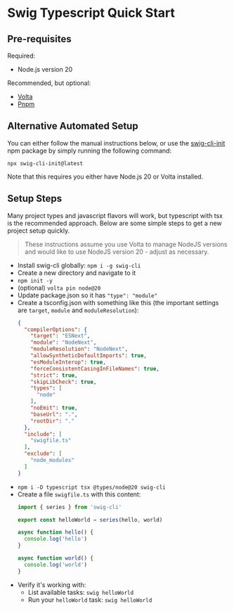 # Swig Typescript Quick Start

## Pre-requisites

Required:

- Node.js version 20

Recommended, but optional:

- [Volta](https://docs.volta.sh/guide/getting-started)
- [Pnpm](https://pnpm.io/installation)

## Alternative Automated Setup

You can either follow the manual instructions below, or use the [swig-cli-init](https://github.com/mikey-t/swig-cli-init) npm package by simply running the following command:

```
npx swig-cli-init@latest
```

Note that this requires you either have Node.js 20 or Volta installed.

## Setup Steps

Many project types and javascript flavors will work, but typescript with tsx is the recommended approach. Below are some simple steps to get a new project setup quickly. 

> These instructions assume you use Volta to manage NodeJS versions and would like to use NodeJS version 20 - adjust as necessary.

- Install swig-cli globally: `npm i -g swig-cli`
- Create a new directory and navigate to it
- `npm init -y`
- (optional) `volta pin node@20`
- Update package.json so it has `"type": "module"`
- Create a tsconfig.json with something like this (the important settings are `target`, `module` and `moduleResolution`):
  ```json
  {
    "compilerOptions": {
      "target": "ESNext",
      "module": "NodeNext",
      "moduleResolution": "NodeNext",
      "allowSyntheticDefaultImports": true,
      "esModuleInterop": true,
      "forceConsistentCasingInFileNames": true,
      "strict": true,
      "skipLibCheck": true,
      "types": [
        "node"
      ],
      "noEmit": true,
      "baseUrl": ".",
      "rootDir": "."
    },
    "include": [
      "swigfile.ts"
    ],
    "exclude": [
      "node_modules"
    ]
  }
  ```
- `npm i -D typescript tsx @types/node@20 swig-cli`
- Create a file `swigfile.ts` with this content:
  ```typescript
  import { series } from 'swig-cli'

  export const helloWorld = series(hello, world)

  async function hello() {
    console.log('hello')
  }

  async function world() {
    console.log('world')
  }
  ```
- Verify it's working with:
  - List available tasks: `swig helloWorld`
  - Run your `helloWorld` task: `swig helloWorld`
